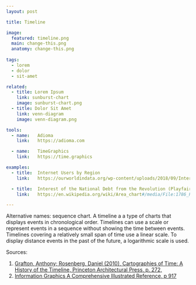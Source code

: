 ```yaml
---
layout: post

title: Timeline

image:
  featured: timeline.png
  main: change-this.png
  anatomy: change-this.png
  
tags:
  - lorem
  - dolor
  - sit-amet

related:
  - title: Lorem Ipsum
    link: sunburst-chart
    image: sunburst-chart.png
  - title: Dolor Sit Amet
    link: venn-diagram
    image: venn-diagram.png

tools:
  - name:   Adioma
    link:   https://adioma.com

  - name:   TimeGraphics
    link:   https://time.graphics

examples:
  - title:  Internet Users by Region
    link:   https://ourworldindata.org/wp-content/uploads/2018/09/Internet-users-by-world-region.png

  - title:  Interest of the National Debt from the Revolution (Playfair, 1786)
    link:   https://en.wikipedia.org/wiki/Area_chart#/media/File:1786_Playfair_-_25_Interest_of_the_national_Debt_from_the_Revolution.jpg

---
```

Alternative names: sequence chart. A timeline a a type of charts that displays events in chronological order. Timelines can use a scale or represent events in a sequence without showing the time between events. Timelines covering a relatively small span of time use a linear scale. To display distance events in the past of the future, a logarithmic scale is used.

<!--more-->

Sources:

1. [Grafton, Anthony; Rosenberg, Daniel (2010), Cartographies of Time: A History of the Timeline, Princeton Architectural Press, p. 272,](https://books.google.com/books?id=DqWqKVzipToC&printsec=frontcover&source=gbs_book_other_versions)
2. [Information Graphics A Comprehensive Illustrated Reference, p 917](https://books.google.com/books?id=LT1RXREvkGIC&printsec=frontcover&source=gbs_ViewAPI&redir_esc=y#v=onepage&q&f=false)
